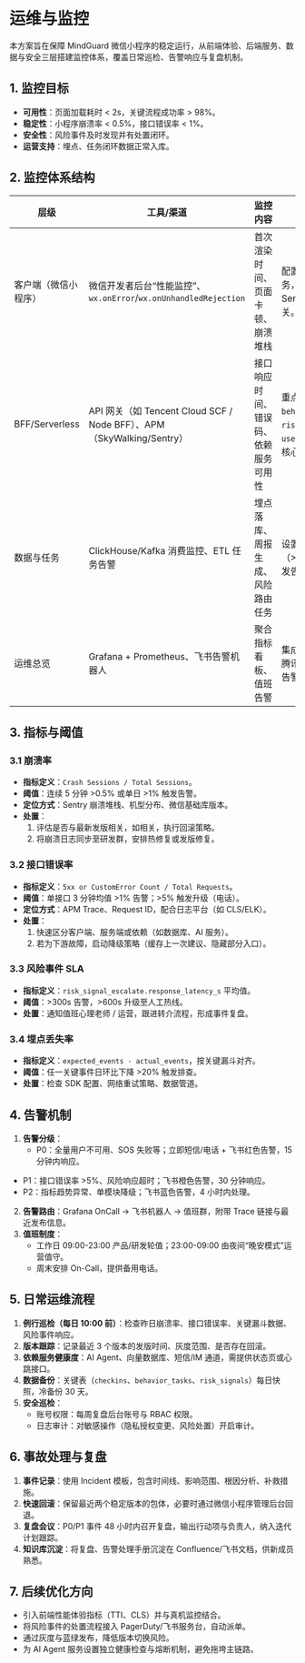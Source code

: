# 运维与监控

本方案旨在保障 MindGuard 微信小程序的稳定运行，从前端体验、后端服务、数据与安全三层搭建监控体系，覆盖日常巡检、告警响应与复盘机制。

## 1. 监控目标

- **可用性**：页面加载耗时 < 2s，关键流程成功率 > 98%。
- **稳定性**：小程序崩溃率 < 0.5%，接口错误率 < 1%。
- **安全性**：风险事件及时发现并有处置闭环。
- **运营支持**：埋点、任务闭环数据正常入库。

## 2. 监控体系结构

| 层级 | 工具/渠道 | 监控内容 | 说明 |
| --- | --- | --- | --- |
| 客户端（微信小程序） | 微信开发者后台“性能监控”、`wx.onError`/`wx.onUnhandledRejection` | 首次渲染时间、页面卡顿、崩溃堆栈 | 配置自定义上报服务，将异常写入 Sentry/自建网关。 |
| BFF/Serverless | API 网关（如 Tencent Cloud SCF / Node BFF）、APM（SkyWalking/Sentry） | 接口响应时间、错误码、依赖服务可用性 | 重点监控 `behavior_tasks`、`risk_signals`、`user_profile` 等核心接口。 |
| 数据与任务 | ClickHouse/Kafka 消费监控、ETL 任务告警 | 埋点落库、周报生成、风险路由任务 | 设置延迟阈值（>5 分钟延迟触发告警）。 |
| 运维总览 | Grafana + Prometheus、飞书告警机器人 | 聚合指标看板、值班告警 | 集成微信云托管/腾讯云监控，统一告警入口。 |

## 3. 指标与阈值

### 3.1 崩溃率
- **指标定义**：`Crash Sessions / Total Sessions`。
- **阈值**：连续 5 分钟 >0.5% 或单日 >1% 触发告警。
- **定位方式**：Sentry 崩溃堆栈、机型分布、微信基础库版本。
- **处置**：
  1. 评估是否与最新发版相关，如相关，执行回滚策略。
  2. 将崩溃日志同步至研发群，安排热修复或发版修复。

### 3.2 接口错误率
- **指标定义**：`5xx or CustomError Count / Total Requests`。
- **阈值**：单接口 3 分钟均值 >1% 告警；>5% 触发升级（电话）。
- **定位方式**：APM Trace、Request ID，配合日志平台（如 CLS/ELK）。
- **处置**：
  1. 快速区分客户端、服务端或依赖（如数据库、AI 服务）。
  2. 若为下游故障，启动降级策略（缓存上一次建议、隐藏部分入口）。

### 3.3 风险事件 SLA
- **指标定义**：`risk_signal_escalate.response_latency_s` 平均值。
- **阈值**：>300s 告警，>600s 升级至人工热线。
- **处置**：通知值班心理老师 / 运营，跟进转介流程，形成事件复盘。

### 3.4 埋点丢失率
- **指标定义**：`expected_events - actual_events`，按关键漏斗对齐。
- **阈值**：任一关键事件日环比下降 >20% 触发排查。
- **处置**：检查 SDK 配置、网络重试策略、数据管道。

## 4. 告警机制

1. **告警分级**：
   - P0：全量用户不可用、SOS 失败等；立即短信/电话 + 飞书红色告警，15 分钟内响应。
  - P1：接口错误率 >5%、风险响应超时；飞书橙色告警，30 分钟响应。
  - P2：指标趋势异常、单模块降级；飞书蓝色告警，4 小时内处理。
2. **告警路由**：Grafana OnCall → 飞书机器人 → 值班群，附带 Trace 链接与最近发布信息。
3. **值班制度**：
   - 工作日 09:00-23:00 产品/研发轮值；23:00-09:00 由夜间“晚安模式”运营值守。
   - 周末安排 On-Call，提供备用电话。

## 5. 日常运维流程

1. **例行巡检（每日 10:00 前）**：检查昨日崩溃率、接口错误率、关键漏斗数据、风险事件响应。
2. **版本跟踪**：记录最近 3 个版本的发版时间、灰度范围、是否存在回滚。
3. **依赖服务健康度**：AI Agent、向量数据库、短信/IM 通道，需提供状态页或心跳接口。
4. **数据备份**：关键表（`checkins`、`behavior_tasks`、`risk_signals`）每日快照，冷备份 30 天。
5. **安全巡检**：
   - 账号权限：每周复盘后台账号与 RBAC 权限。
   - 日志审计：对敏感操作（隐私授权变更、风险处置）开启审计。

## 6. 事故处理与复盘

1. **事件记录**：使用 Incident 模板，包含时间线、影响范围、根因分析、补救措施。
2. **快速回滚**：保留最近两个稳定版本的包体，必要时通过微信小程序管理后台回退。
3. **复盘会议**：P0/P1 事件 48 小时内召开复盘，输出行动项与负责人，纳入迭代计划跟踪。
4. **知识库沉淀**：将复盘、告警处理手册沉淀在 Confluence/飞书文档，供新成员熟悉。

## 7. 后续优化方向

- 引入前端性能体验指标（TTI、CLS）并与真机监控结合。
- 将风险事件的处置流程接入 PagerDuty/飞书服务台，自动派单。
- 通过灰度与蓝绿发布，降低版本切换风险。
- 为 AI Agent 服务设置独立健康检查与熔断机制，避免拖垮主链路。
